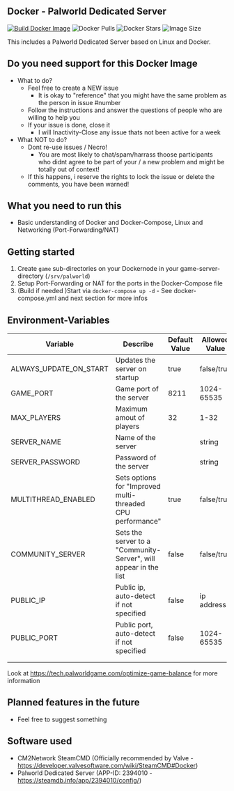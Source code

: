 ## Docker - Palworld Dedicated Server

[![Build Docker Image](https://github.com/jammsen/docker-palworld-dedicated-server/actions/workflows/docker-build-and-push.yml/badge.svg)](https://github.com/jammsen/docker-palworld-dedicated-server/actions/workflows/docker-build-and-push.yml)
![Docker Pulls](https://img.shields.io/docker/pulls/jammsen/palworld-dedicated-server)
![Docker Stars](https://img.shields.io/docker/stars/jammsen/palworld-dedicated-server)
![Image Size](https://img.shields.io/docker/image-size/jammsen/palworld-dedicated-server/latest)

This includes a Palworld Dedicated Server based on Linux and Docker.

## Do you need support for this Docker Image

- What to do?
  - Feel free to create a NEW issue
    - It is okay to "reference" that you might have the same problem as the person in issue #number
  - Follow the instructions and answer the questions of people who are willing to help you
  - If your issue is done, close it
    - I will Inactivity-Close any issue thats not been active for a week
- What NOT to do?
  - Dont re-use issues / Necro!
    - You are most likely to chat/spam/harrass thoose participants who didnt agree to be part of your / a new problem and might be totally out of context!
  - If this happens, i reserve the rights to lock the issue or delete the comments, you have been warned!

## What you need to run this

- Basic understanding of Docker and Docker-Compose, Linux and Networking (Port-Forwarding/NAT)

## Getting started

1. Create `game` sub-directories on your Dockernode in your game-server-directory (`/srv/palworld`)
2. Setup Port-Forwarding or NAT for the ports in the Docker-Compose file
3. (Build if needed )Start via `docker-compose up -d` - See docker-compose.yml and next section for more infos

## Environment-Variables
| Variable               | Describe                                                         | Default Value | Allowed Value |
| ---------------------- | ---------------------------------------------------------------- | ------------- | ------------- |
| ALWAYS_UPDATE_ON_START | Updates the server on startup                                    | true          | false/true    |
| GAME_PORT              | Game port of the server                                          | 8211          | 1024-65535    |
| MAX_PLAYERS            | Maximum amout of players                                         | 32            | 1-32          |
| SERVER_NAME            | Name of the server                                               |               | string        |
| SERVER_PASSWORD        | Password of the server                                           |               | string        |
| MULTITHREAD_ENABLED    | Sets options for "Improved multi-threaded CPU performance"       | true          | false/true    |
| COMMUNITY_SERVER       | Sets the server to a "Community-Server", will appear in the list | false         | false/true    |
| PUBLIC_IP              | Public ip, auto-detect if not specified                          | false         | ip address    |
| PUBLIC_PORT            | Public port, auto-detect if not specified                        | false         | 1024-65535    |
|                        |                                                                  |               |               |
|                        |                                                                  |               |               |
Look at https://tech.palworldgame.com/optimize-game-balance for more information

## Planned features in the future

- Feel free to suggest something

## Software used

- CM2Network SteamCMD (Officially recommended by Valve - https://developer.valvesoftware.com/wiki/SteamCMD#Docker) 
- Palworld Dedicated Server (APP-ID: 2394010 - https://steamdb.info/app/2394010/config/)
